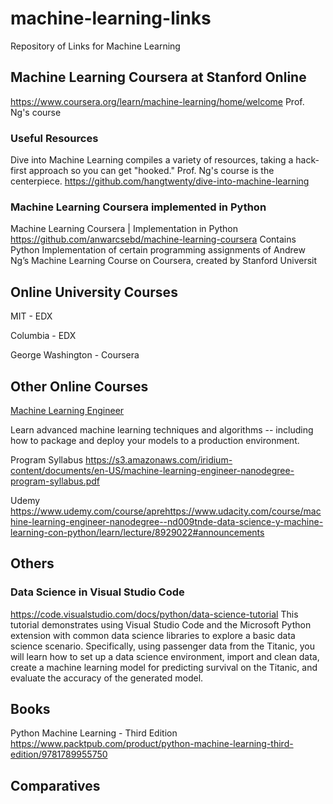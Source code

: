 # machine-learning-links
Repository of Links for Machine Learning

## Machine Learning Coursera at Stanford Online
https://www.coursera.org/learn/machine-learning/home/welcome
Prof. Ng's course

### Useful Resources
Dive into Machine Learning compiles a variety of resources, taking a hack-first approach so you can get "hooked." Prof. Ng's course is the centerpiece.
https://github.com/hangtwenty/dive-into-machine-learning

### Machine Learning Coursera implemented in Python
Machine Learning Coursera | Implementation in Python
https://github.com/anwarcsebd/machine-learning-coursera
Contains Python Implementation of certain programming assignments of Andrew Ng’s Machine Learning Course on Coursera, created by Stanford Universit

## Online University Courses
MIT - EDX

Columbia - EDX

George Washington  - Coursera


## Other Online Courses

[Machine Learning Engineer](https://www.udacity.com/course/machine-learning-engineer-nanodegree--nd009t)

Learn advanced machine learning techniques and algorithms -- including how to package and deploy your models to a production environment.

Program Syllabus
https://s3.amazonaws.com/iridium-content/documents/en-US/machine-learning-engineer-nanodegree-program-syllabus.pdf



Udemy
https://www.udemy.com/course/aprehttps://www.udacity.com/course/machine-learning-engineer-nanodegree--nd009tnde-data-science-y-machine-learning-con-python/learn/lecture/8929022#announcements




## Others

### Data Science in Visual Studio Code
https://code.visualstudio.com/docs/python/data-science-tutorial
This tutorial demonstrates using Visual Studio Code and the Microsoft Python extension with common data science libraries to explore a basic data science scenario. Specifically, using passenger data from the Titanic, you will learn how to set up a data science environment, import and clean data, create a machine learning model for predicting survival on the Titanic, and evaluate the accuracy of the generated model.

## Books
Python Machine Learning - Third Edition
https://www.packtpub.com/product/python-machine-learning-third-edition/9781789955750

## Comparatives

